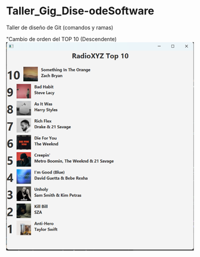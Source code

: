 # Taller_Gig_Dise-odeSoftware
Taller de diseño de Git (comandos y ramas)

"Cambio de orden del TOP 10 (Descendente)
![Prueba de cambio](img/CambioOrden.png)